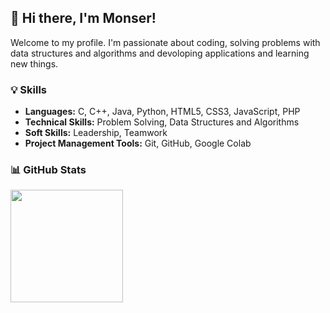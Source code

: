 <h2>👋 Hi there, I'm Monser!</h2>
<p>Welcome to my profile. I'm passionate about coding, solving problems with data structures and algorithms and devoloping applications and learning new things.</p>


<h3>💡 Skills</h3>
<ul>
  <li><strong>Languages:</strong> C, C++, Java, Python, HTML5, CSS3, JavaScript, PHP</li>
  <li><strong>Technical Skills:</strong> Problem Solving, Data Structures and Algorithms</li>
  <li><strong>Soft Skills:</strong> Leadership, Teamwork</li>
  <li><strong>Project Management Tools:</strong> Git, GitHub, Google Colab</li>
</ul>

<h3>📊 GitHub Stats</h3>
<p align="left">
  <img src="https://github-readme-stats.vercel.app/api?username=your-github-username&show_icons=true&theme=radical" height="180px"/>
</p>
